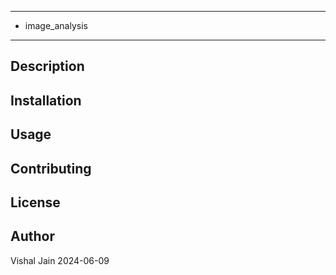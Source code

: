 **********************************************
* image_analysis
**********************************************

## Description

## Installation

## Usage

## Contributing

## License

## Author
Vishal Jain
2024-06-09
